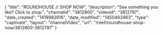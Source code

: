 {
    "title": "ROUNDHOUSE \/\/ SHOP NOW",
    "description": "See something you like? Click to shop.",
    "channelid": "3812800",
    "videoid": "3812797",
    "date_created": "1419982816",
    "date_modified": "1450462463",
    "type": "captivate",
    "layout": "channelVideo",
    "url": "\/reef\/roundhouse-shop-now\/3812800-3812797"
}